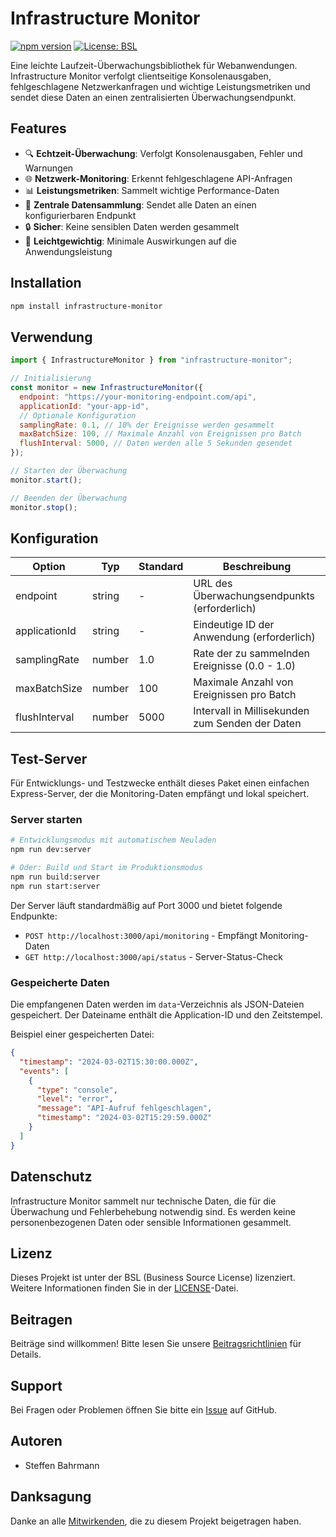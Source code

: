 # Infrastructure Monitor

[![npm version](https://badge.fury.io/js/infrastructure-monitor.svg)](https://badge.fury.io/js/infrastructure-monitor)
[![License: BSL](https://img.shields.io/badge/License-BSL-blue.svg)](https://opensource.org/licenses/BSL-1.0)

Eine leichte Laufzeit-Überwachungsbibliothek für Webanwendungen. Infrastructure Monitor verfolgt clientseitige Konsolenausgaben, fehlgeschlagene Netzwerkanfragen und wichtige Leistungsmetriken und sendet diese Daten an einen zentralisierten Überwachungsendpunkt.

## Features

- 🔍 **Echtzeit-Überwachung**: Verfolgt Konsolenausgaben, Fehler und Warnungen
- 🌐 **Netzwerk-Monitoring**: Erkennt fehlgeschlagene API-Anfragen
- 📊 **Leistungsmetriken**: Sammelt wichtige Performance-Daten
- 📡 **Zentrale Datensammlung**: Sendet alle Daten an einen konfigurierbaren Endpunkt
- 🔒 **Sicher**: Keine sensiblen Daten werden gesammelt
- 🚀 **Leichtgewichtig**: Minimale Auswirkungen auf die Anwendungsleistung

## Installation

```bash
npm install infrastructure-monitor
```

## Verwendung

```javascript
import { InfrastructureMonitor } from "infrastructure-monitor";

// Initialisierung
const monitor = new InfrastructureMonitor({
  endpoint: "https://your-monitoring-endpoint.com/api",
  applicationId: "your-app-id",
  // Optionale Konfiguration
  samplingRate: 0.1, // 10% der Ereignisse werden gesammelt
  maxBatchSize: 100, // Maximale Anzahl von Ereignissen pro Batch
  flushInterval: 5000, // Daten werden alle 5 Sekunden gesendet
});

// Starten der Überwachung
monitor.start();

// Beenden der Überwachung
monitor.stop();
```

## Konfiguration

| Option        | Typ    | Standard | Beschreibung                                    |
| ------------- | ------ | -------- | ----------------------------------------------- |
| endpoint      | string | -        | URL des Überwachungsendpunkts (erforderlich)    |
| applicationId | string | -        | Eindeutige ID der Anwendung (erforderlich)      |
| samplingRate  | number | 1.0      | Rate der zu sammelnden Ereignisse (0.0 - 1.0)   |
| maxBatchSize  | number | 100      | Maximale Anzahl von Ereignissen pro Batch       |
| flushInterval | number | 5000     | Intervall in Millisekunden zum Senden der Daten |

## Test-Server

Für Entwicklungs- und Testzwecke enthält dieses Paket einen einfachen Express-Server, der die Monitoring-Daten empfängt und lokal speichert.

### Server starten

```bash
# Entwicklungsmodus mit automatischem Neuladen
npm run dev:server

# Oder: Build und Start im Produktionsmodus
npm run build:server
npm run start:server
```

Der Server läuft standardmäßig auf Port 3000 und bietet folgende Endpunkte:

- `POST http://localhost:3000/api/monitoring` - Empfängt Monitoring-Daten
- `GET http://localhost:3000/api/status` - Server-Status-Check

### Gespeicherte Daten

Die empfangenen Daten werden im `data`-Verzeichnis als JSON-Dateien gespeichert. Der Dateiname enthält die Application-ID und den Zeitstempel.

Beispiel einer gespeicherten Datei:

```json
{
  "timestamp": "2024-03-02T15:30:00.000Z",
  "events": [
    {
      "type": "console",
      "level": "error",
      "message": "API-Aufruf fehlgeschlagen",
      "timestamp": "2024-03-02T15:29:59.000Z"
    }
  ]
}
```

## Datenschutz

Infrastructure Monitor sammelt nur technische Daten, die für die Überwachung und Fehlerbehebung notwendig sind. Es werden keine personenbezogenen Daten oder sensible Informationen gesammelt.

## Lizenz

Dieses Projekt ist unter der BSL (Business Source License) lizenziert. Weitere Informationen finden Sie in der [LICENSE](LICENSE)-Datei.

## Beitragen

Beiträge sind willkommen! Bitte lesen Sie unsere [Beitragsrichtlinien](CONTRIBUTING.md) für Details.

## Support

Bei Fragen oder Problemen öffnen Sie bitte ein [Issue](https://github.com/404-Labor/Infrastructure-Monitor/issues) auf GitHub.

## Autoren

- Steffen Bahrmann

## Danksagung

Danke an alle [Mitwirkenden](https://github.com/404-Labor/Infrastructure-Monitor/graphs/contributors), die zu diesem Projekt beigetragen haben.
